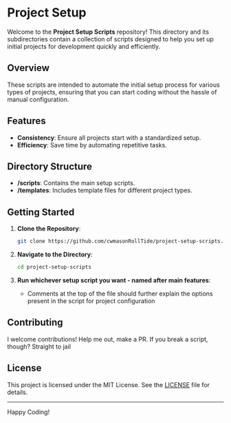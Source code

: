 # Project Setup

Welcome to the **Project Setup Scripts** repository! This directory and its subdirectories contain a collection of scripts designed to help you set up initial projects for development quickly and efficiently.

## Overview

These scripts are intended to automate the initial setup process for various types of projects, ensuring that you can start coding without the hassle of manual configuration.

## Features

- **Consistency**: Ensure all projects start with a standardized setup.
- **Efficiency**: Save time by automating repetitive tasks.

## Directory Structure

- **/scripts**: Contains the main setup scripts.
- **/templates**: Includes template files for different project types.

## Getting Started

1. **Clone the Repository**:

    ```sh
    git clone https://github.com/cwmasonRollTide/project-setup-scripts.git
    ```

2. **Navigate to the Directory**:

    ```sh
    cd project-setup-scripts
    ```

3. **Run whichever setup script you want - named after main features**:
    - Comments at the top of the file should further explain the options present in the script for project configuration

## Contributing

I welcome contributions! Help me out, make a PR. If you break a script, though? Straight to jail

## License

This project is licensed under the MIT License. See the [LICENSE](LICENSE) file for details.

---

Happy Coding!
